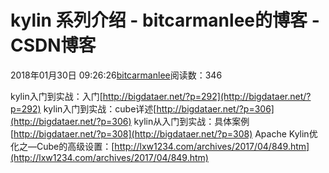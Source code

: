 
# kylin 系列介绍 - bitcarmanlee的博客 - CSDN博客


2018年01月30日 09:26:26[bitcarmanlee](https://me.csdn.net/bitcarmanlee)阅读数：346


kylin入门到实战：入门[http://bigdataer.net/?p=292](http://bigdataer.net/?p=292)
kylin入门到实战：cube详述[http://bigdataer.net/?p=306](http://bigdataer.net/?p=306)
kylin从入门到实战：具体案例[http://bigdataer.net/?p=308](http://bigdataer.net/?p=308)
Apache Kylin优化之—Cube的高级设置：[http://lxw1234.com/archives/2017/04/849.htm](http://lxw1234.com/archives/2017/04/849.htm)

